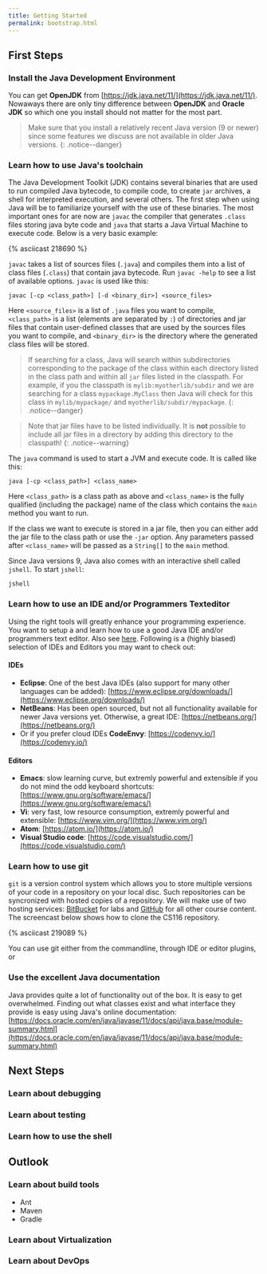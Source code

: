 ```yaml
---
title: Getting Started
permalink: bootstrap.html
---
```


## First Steps

### Install the Java Development Environment

You can get **OpenJDK** from [https://jdk.java.net/11/](https://jdk.java.net/11/). Nowaways there are only tiny difference between **OpenJDK** and **Oracle JDK** so which one you install should not matter for the most part.

> Make sure that you install a relatively recent Java version (9 or newer) since some features we discuss are not available in older Java versions.
{: .notice--danger}

### Learn how to use Java's toolchain

The Java Development Toolkit (JDK) contains several binaries that are used to run compiled Java bytecode, to compile code, to create `jar` archives, a shell for interpreted execution, and several others. The first step when using Java will be to familiarize yourself with the use of these binaries. The most important ones for are now are `javac` the compiler that generates `.class` files storing java byte code and `java` that starts a Java Virtual Machine to execute code. Below is a very basic example:

{% asciicast 218690 %}

`javac` takes a list of sources files (`.java`) and compiles them into a list of class files (`.class`) that contain java bytecode. Run `javac -help` to see a list of available options. `javac` is used like this:

~~~shell
javac [-cp <class_path>] [-d <binary_dir>] <source_files>
~~~

Here `<source_files>` is a list of `.java` files you want to compile, `<class_path>` is a list (elements are separated by `:`) of directories and jar files that contain user-defined classes that are used by the sources files you want to compile, and `<binary_dir>` is the directory where the generated class files will be stored.

> If searching for a class, Java will search within subdirectories corresponding to the package of the class within each directory listed in the class path and within all `jar` files listed in the classpath. For example, if you the classpath is `mylib:myotherlib/subdir` and we are searching for a class `mypackage.MyClass` then Java will check for this class in `mylib/mypackage/` and `myotherlib/subdir/mypackage`.
{: .notice--danger}

> Note that jar files have to be listed individually. It is **not** possible to include all jar files in a directory by adding this directory to the classpath!
{: .notice--warning}


The `java` command is used to start a JVM and execute code. It is called like this:

~~~shell
java [-cp <class_path>] <class_name>
~~~

Here `<class_path>` is a class path as above and `<class_name>` is the fully qualified (including the package) name of the class which contains the `main` method you want to run.

If the class we want to execute is stored in a jar file, then you can either add the jar file to the class path or use the `-jar` option. Any parameters passed after `<class_name>` will be passed as a `String[]` to the `main` method.

Since Java versions 9, Java also comes with an interactive shell called `jshell`. To start `jshell`:

~~~shell
jshell
~~~

### Learn how to use an IDE and/or Programmers Texteditor

Using the right tools will greatly enhance your programming experience. You want to setup a and learn how to use a good Java IDE and/or programmers text editor. Also see [here](https://xkcd.com/378/). Following is a (highly biased) selection of IDEs and Editors you may want to check out:

#### IDEs

* **Eclipse**: One of the best Java IDEs (also support for many other languages can be added): [https://www.eclipse.org/downloads/](https://www.eclipse.org/downloads/)
* **NetBeans**: Has been open sourced, but not all functionality available for newer Java versions yet. Otherwise, a great IDE: [https://netbeans.org/](https://netbeans.org/)
* Or if you prefer cloud IDEs **CodeEnvy**: [https://codenvy.io/](https://codenvy.io/)

#### Editors

* **Emacs**: slow learning curve, but extremly powerful and extensible if you do not mind the odd keyboard shortcuts: [https://www.gnu.org/software/emacs/](https://www.gnu.org/software/emacs/)
* **Vi**: very fast, low resource consumption, extremly powerful and extensible: [https://www.vim.org/](https://www.vim.org/)
* **Atom**: [https://atom.io/](https://atom.io/)
* **Visual Studio code**: [https://code.visualstudio.com/](https://code.visualstudio.com/)


### Learn how to use git ###

`git` is a version control system which allows you to store multiple versions of your code in a repository on your local disc. Such repositories can be syncronized with hosted copies of a repository. We will make use of two hosting services: [BitBucket](www.bitbucket.org) for labs and [GitHub](www.github.com) for all other course content. The screencast below shows how to clone the CS116 repository.

{% asciicast 219089 %}

You can use git either from the commandline, through IDE or editor plugins, or


### Use the excellent Java documentation

Java provides quite a lot of functionality out of the box. It is easy to get overwhelmed. Finding out what classes exist and what interface they provide is easy using Java's online documentation: [https://docs.oracle.com/en/java/javase/11/docs/api/java.base/module-summary.html](https://docs.oracle.com/en/java/javase/11/docs/api/java.base/module-summary.html)


## Next Steps

### Learn about debugging

### Learn about testing


### Learn how to use the shell


## Outlook

### Learn about build tools

* Ant
* Maven
* Gradle

### Learn about Virtualization

### Learn about DevOps
